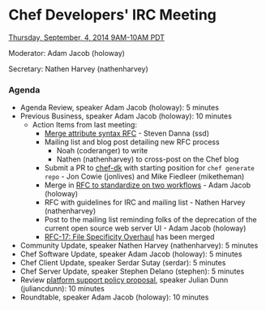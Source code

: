 # Chef Developers' IRC Meeting

[Thursday, September, 4, 2014 9AM-10AM PDT](http://www.timeanddate.com/worldclock/fixedtime.html?msg=%23chef-hacking+developers%27+meeting&iso=20140904T12&p1=419&ah=1)

Moderator:  Adam Jacob (holoway)

Secretary:  Nathen Harvey (nathenharvey)

### Agenda
* Agenda Review, speaker Adam Jacob (holoway): 5 minutes
* Previous Business, speaker Adam Jacob (holoway): 10 minutes
  * Action Items from last meeting:
    * [Merge attribute syntax RFC](https://github.com/opscode/chef-rfc/pull/40) - Steven Danna (ssd)
    * Mailing list and blog post detailing new RFC process
      * Noah (coderanger) to write
      * Nathen (nathenharvey) to cross-post on the Chef blog
    * Submit a PR to [chef-dk]() with starting position for `chef generate repo` - Jon Cowie (jonlives) and Mike Fiedleer (miketheman)
    * Merge in [RFC to standardize on two workflows](https://github.com/opscode/chef-rfc/pull/34) - Adam Jacob (holoway)
    * RFC with guidelines for IRC and mailing list - Nathen Harvey (nathenharvey)
    * Post to the mailing list reminding folks of the deprecation of the current open source web server UI - Adam Jacob (holoway)
    * [RFC-17:  File Specificity Overhaul](https://github.com/opscode/chef-rfc/blob/master/rfc017-file-specificity.md) has been merged
* Community Update, speaker Nathen Harvey (nathenharvey): 5 minutes
* Chef Software Update, speaker Adam Jacob (holoway): 5 minutes
* Chef Client Update, speaker Serdar Sutay (serdar): 5 minutes
* Chef Server Update, speaker Stephen Delano (stephen): 5 minutes
* Review [platform support policy proposal](https://github.com/opscode/chef-rfc/pull/21), speaker Julian Dunn (juliancdunn): 10 minutes
* Roundtable, speaker Adam Jacob (holoway): 10 minutes
